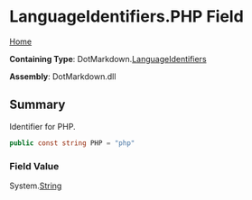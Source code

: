<a name="_top"></a>

# LanguageIdentifiers\.PHP Field

[Home](../../../README.md#_top)

**Containing Type**: DotMarkdown\.[LanguageIdentifiers](../README.md#_top)

**Assembly**: DotMarkdown\.dll

## Summary

Identifier for PHP\.

```csharp
public const string PHP = "php"
```

### Field Value

System\.[String](https://docs.microsoft.com/en-us/dotnet/api/system.string)